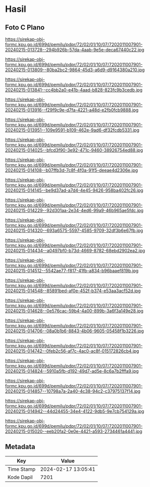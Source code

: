# Hasil

## Foto C Plano

https://sirekap-obj-formc.kpu.go.id/699d/pemilu/pdpr/72/02/01/10/07/7202011007901-20240215-013728--294b926b-57da-4aab-9e5e-deca67440c22.jpg

https://sirekap-obj-formc.kpu.go.id/699d/pemilu/pdpr/72/02/01/10/07/7202011007901-20240215-013809--80ba2bc2-9864-45d3-a6d9-d9164380a210.jpg

https://sirekap-obj-formc.kpu.go.id/699d/pemilu/pdpr/72/02/01/10/07/7202011007901-20240215-013841--cc4bb2a0-e41b-4aad-b828-823fc9b3cedb.jpg

https://sirekap-obj-formc.kpu.go.id/699d/pemilu/pdpr/72/02/01/10/07/7202011007901-20240215-013916--f29f9c9e-d7fa-4221-a48d-e2fb0fcb9888.jpg

https://sirekap-obj-formc.kpu.go.id/699d/pemilu/pdpr/72/02/01/10/07/7202011007901-20240215-013951--109e9591-b109-462e-9ad6-df32fcdb5331.jpg

https://sirekap-obj-formc.kpu.go.id/699d/pemilu/pdpr/72/02/01/10/07/7202011007901-20240215-014025--bfcd3f90-3e92-471c-9460-38926754ed88.jpg

https://sirekap-obj-formc.kpu.go.id/699d/pemilu/pdpr/72/02/01/10/07/7202011007901-20240215-014108--b07ffb3d-7c8f-4f0a-91f5-deeae4d2306e.jpg

https://sirekap-obj-formc.kpu.go.id/699d/pemilu/pdpr/72/02/01/10/07/7202011007901-20240215-014145--be9d37ad-a7d4-4e45-9426-958ba402fc26.jpg

https://sirekap-obj-formc.kpu.go.id/699d/pemilu/pdpr/72/02/01/10/07/7202011007901-20240215-014229--92d301aa-2e34-4ed6-99a9-46b965ae5fdc.jpg

https://sirekap-obj-formc.kpu.go.id/699d/pemilu/pdpr/72/02/01/10/07/7202011007901-20240215-014320--693a6575-5597-4585-9709-32df3b6e67fb.jpg

https://sirekap-obj-formc.kpu.go.id/699d/pemilu/pdpr/72/02/01/10/07/7202011007901-20240215-014434--a0497bf0-b73d-4669-8782-68ebd2902ea2.jpg

https://sirekap-obj-formc.kpu.go.id/699d/pemilu/pdpr/72/02/01/10/07/7202011007901-20240215-014512--5542ae77-f817-41fb-a834-b96baaef819b.jpg

https://sirekap-obj-formc.kpu.go.id/699d/pemilu/pdpr/72/02/01/10/07/7202011007901-20240215-014548--85891bed-af0e-452f-b374-e53aa3acf52d.jpg

https://sirekap-obj-formc.kpu.go.id/699d/pemilu/pdpr/72/02/01/10/07/7202011007901-20240215-014628--0e576cac-59b4-4a00-899b-3a6f3a149e28.jpg

https://sirekap-obj-formc.kpu.go.id/699d/pemilu/pdpr/72/02/01/10/07/7202011007901-20240215-014706--08a0b1b6-8843-4b06-9605-05458f1b3226.jpg

https://sirekap-obj-formc.kpu.go.id/699d/pemilu/pdpr/72/02/01/10/07/7202011007901-20240215-014742--0feb2c56-af7c-4ac0-ac8f-015172826cb4.jpg

https://sirekap-obj-formc.kpu.go.id/699d/pemilu/pdpr/72/02/01/10/07/7202011007901-20240215-014824--5910a5fb-d192-49d7-ad5e-8c6a7b2fffa9.jpg

https://sirekap-obj-formc.kpu.go.id/699d/pemilu/pdpr/72/02/01/10/07/7202011007901-20240215-014857--10798a7a-2a40-4c38-94c2-c37975137f14.jpg

https://sirekap-obj-formc.kpu.go.id/699d/pemilu/pdpr/72/02/01/10/07/7202011007901-20240215-014942--44d24455-34e4-4122-9db5-9e7cb754129a.jpg

https://sirekap-obj-formc.kpu.go.id/699d/pemilu/pdpr/72/02/01/10/07/7202011007901-20240215-015020--eeb20fa2-0e0e-4421-a593-2734461a4441.jpg


## Metadata

| Key        | Value               |
| ---------- | ------------------- |
| Time Stamp | 2024-02-17 13:05:41 |
| Kode Dapil | 7201                |



